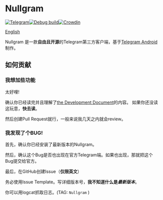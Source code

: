 # Nullgram

[![Telegram](https://img.shields.io/static/v1?label=Telegram&message=@NullgramClient&color=0088cc)](https://t.me/NullgramClient)[![Debug build](https://github.com/qwq233/Nullgram/actions/workflows/debug.yml/badge.svg?branch=master)](https://github.com/qwq233/Nullgram/actions/workflows/debug.yml)[![Crowdin](https://badges.crowdin.net/nullgram/localized.svg)](https://crowdin.com/project/nullgram)

[English](README.md)

Nullgram 是一款**自由且开源**的Telegram第三方客户端，基于[Telegram Android](https://play.google.com/store/apps/details?id=org.telegram.messenger)制作。

## 如何贡献

### 我想加些功能
太好哩!

确认你已经读完并且理解了[the Development Document](./docs/CONTRIBUTING.md)的内容。
如果你还没读这玩意，**快去读**。

然后创建Pull Request就行，一般来说我几天之内就会review。

### 我发现了个BUG!

首先，确认你已经安装了最新版本的Nullgram。

然后，确认这个Bug是否也出现在官方Telegram端。如果也出现，那就把这个Bug提交给官方。

最后，在GitHub创建Issue（**仅限英文**）

务必使用Issue Template。写详细版本号，**我不知道什么是*最新版本***。

你可以用logcat抓取日志。(TAG:  `Nullgram` )
